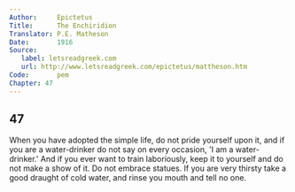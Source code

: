 ```yaml
---
Author:     Epictetus  
Title:      The Enchiridion  
Translator: P.E. Matheson
Date:       1916  
Source:
   label: letsreadgreek.com
   url: http://www.letsreadgreek.com/epictetus/mattheson.htm
Code:       pem  
Chapter: 47
---
```

##  47

When you have adopted the simple life, do not pride yourself upon it, and if
you are a water-drinker do not say on every occasion, 'I am a water-drinker.'
And if you ever want to train laboriously, keep it to yourself and do not make
a show of it. Do not embrace statues. If you are very thirsty take a good
draught of cold water, and rinse you mouth and tell no one.


